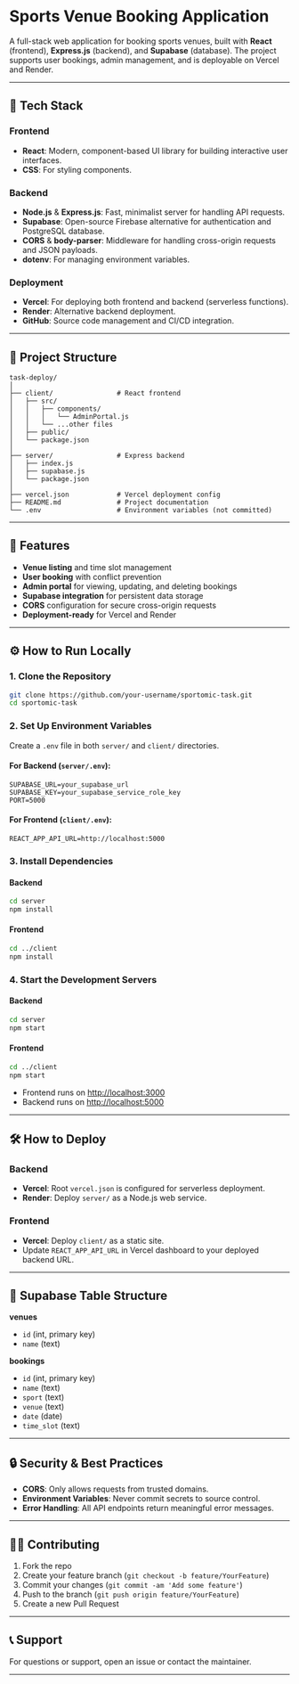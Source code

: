 # Sports Venue Booking Application

A full-stack web application for booking sports venues, built with **React** (frontend), **Express.js** (backend), and **Supabase** (database). The project supports user bookings, admin management, and is deployable on Vercel and Render.

---

## 🚀 Tech Stack

### Frontend
- **React**: Modern, component-based UI library for building interactive user interfaces.
- **CSS**: For styling components.

### Backend
- **Node.js** & **Express.js**: Fast, minimalist server for handling API requests.
- **Supabase**: Open-source Firebase alternative for authentication and PostgreSQL database.
- **CORS** & **body-parser**: Middleware for handling cross-origin requests and JSON payloads.
- **dotenv**: For managing environment variables.

### Deployment
- **Vercel**: For deploying both frontend and backend (serverless functions).
- **Render**: Alternative backend deployment.
- **GitHub**: Source code management and CI/CD integration.

---

## 📁 Project Structure

```
task-deploy/
│
├── client/                # React frontend
│   ├── src/
│   │   ├── components/
│   │   │   └── AdminPortal.js
│   │   └── ...other files
│   ├── public/
│   └── package.json
│
├── server/                # Express backend
│   ├── index.js
│   ├── supabase.js
│   └── package.json
│
├── vercel.json            # Vercel deployment config
├── README.md              # Project documentation
└── .env                   # Environment variables (not committed)
```

---

## 🌟 Features

- **Venue listing** and time slot management
- **User booking** with conflict prevention
- **Admin portal** for viewing, updating, and deleting bookings
- **Supabase integration** for persistent data storage
- **CORS** configuration for secure cross-origin requests
- **Deployment-ready** for Vercel and Render

---

## ⚙️ How to Run Locally

### 1. Clone the Repository

```bash
git clone https://github.com/your-username/sportomic-task.git
cd sportomic-task
```

### 2. Set Up Environment Variables

Create a `.env` file in both `server/` and `client/` directories.

#### For Backend (`server/.env`):

```
SUPABASE_URL=your_supabase_url
SUPABASE_KEY=your_supabase_service_role_key
PORT=5000
```

#### For Frontend (`client/.env`):

```
REACT_APP_API_URL=http://localhost:5000
```

### 3. Install Dependencies

#### Backend

```bash
cd server
npm install
```

#### Frontend

```bash
cd ../client
npm install
```

### 4. Start the Development Servers

#### Backend

```bash
cd server
npm start
```

#### Frontend

```bash
cd ../client
npm start
```

- Frontend runs on [http://localhost:3000](http://localhost:3000)
- Backend runs on [http://localhost:5000](http://localhost:5000)

---

## 🛠️ How to Deploy

### Backend

- **Vercel**: Root `vercel.json` is configured for serverless deployment.
- **Render**: Deploy `server/` as a Node.js web service.

### Frontend

- **Vercel**: Deploy `client/` as a static site.
- Update `REACT_APP_API_URL` in Vercel dashboard to your deployed backend URL.

---

## 📝 Supabase Table Structure

**venues**
- `id` (int, primary key)
- `name` (text)

**bookings**
- `id` (int, primary key)
- `name` (text)
- `sport` (text)
- `venue` (text)
- `date` (date)
- `time_slot` (text)

---

## 🔒 Security & Best Practices

- **CORS**: Only allows requests from trusted domains.
- **Environment Variables**: Never commit secrets to source control.
- **Error Handling**: All API endpoints return meaningful error messages.

---

## 🙋‍♂️ Contributing

1. Fork the repo
2. Create your feature branch (`git checkout -b feature/YourFeature`)
3. Commit your changes (`git commit -am 'Add some feature'`)
4. Push to the branch (`git push origin feature/YourFeature`)
5. Create a new Pull Request

---

## 📞 Support

For questions or support, open an issue or contact the maintainer.

---


